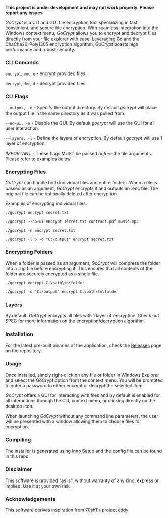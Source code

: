 **This project is under development and may not work properly. Please report any issues**

_GoCrypt_ is a CLI and GUI file encryption tool specializing in fast, convenient, and secure file encryption. With seamless integration into the Windows context menu, _GoCrypt_ allows you to encrypt and decrypt files directly from your file explorer with ease. Leveraging Go and the ChaCha20-Poly1305 encryption algorithm, _GoCrypt_ boasts high performance and robust security.

### CLI Comands
`encrypt`, `enc`, `e` - encrypt provided files.

`decrypt`, `dec`, `d` - decrypt provided files.

### CLI Flags
`--output, -o` - Specify the output directory. By default _gocrypt_ will place the output file in the same directory as it was pulled from.

`--no-ui, -n` - Disable the GUI. By default _gocrypt_ will use the GUI for all user interaction.

`--layers, -l` - Define the layers of encryption. By default _gocrypt_ will use 1 layer of encryption.

*IMPORTANT* - These flags MUST be passed _before_ the file arguments. Please refer to examples below.

### Encrypting Files
_GoCrypt_ can handle both individual files and entire folders. When a file is passed as an argument, _GoCrypt_ encrypts it and outputs an .enc file. The original file can be optionally deleted after encryption.

Examples of encrypting individual files:
```
./gocrypt encrypt secret.txt
```
```
./gocrypt --no-ui encrypt secret.txt contract.pdf music.mp3
```
```
./gocrypt -n encrypt secret.txt
```
```
./gocrypt -l 5 -o "C:/output" encrypt secret.txt
```

### Encrypting Folders

When a folder is passed as an argument, _GoCrypt_ will compress the folder into a .zip file before encrypting it. This ensures that all contents of the folder are securely encrypted as a single file.
```
./gocrypt encrypt C:\path\to\folder
```
```
./gocrypt -o "C:/output" encrypt C:\path\to\folder
```

### Layers

By default, _GoCrypt_ encrypts all files with 1 layer of encryption. Check out [SPEC]() for more information on the encryption/decryption algorithm.

### Installation

For the latest pre-built binaries of the application, check the [Releases](https://github.com/queball1999/GoCrypt/releases) page on the repository.

### Usage

Once installed, simply right-click on any file or folder in Windows Explorer and select the GoCrypt option from the context menu. You will be prompted to enter a password to either encrypt or decrypt the selected item.

_GoCrypt_ offers a GUI for interacting with files and by default is enabled for all interactions through the CLI, context menu, or clicking directly on the desktop icon. 

When launching _GoCrypt_ without any command line parameters, the user will be presented with a window allowing them to choose files for encryption.

### Compiling

The installer is generated using [Inno Setup](https://jrsoftware.org/isinfo.php) and the config file can be found in this repo.

### Disclaimer

This software is provided "as is", without warranty of any kind, express or implied. Use it at your own risk.

### Acknowledgements

This software derives inspiration from [70sh1's](https://github.com/70sh1) project [eddy](https://github.com/70sh1/eddy/tree/main).